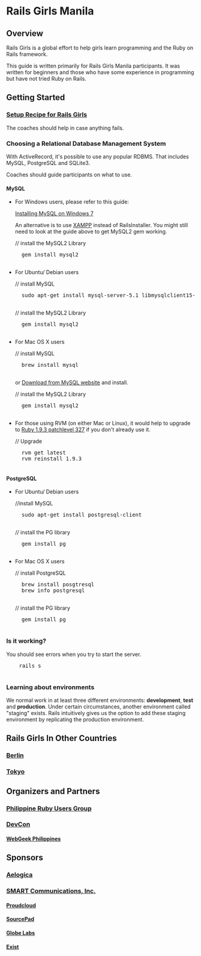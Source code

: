 # Rails Girls Manila

## Overview

Rails Girls is a global effort to help girls learn programming and the Ruby on Rails framework.

This guide is written primarily for Rails Girls Manila participants. It was written for beginners and those who have some experience in programming but have not tried Ruby on Rails.


## Getting Started

### <a href="http://guides.railsgirls.com/install/" target="_blank">Setup Recipe for Rails Girls</a>

The coaches should help in case anything fails.


### Choosing a Relational Database Management System

With ActiveRecord, it's possible to use any popular RDBMS. That includes MySQL, PostgreSQL and SQLite3.

Coaches should guide participants on what to use.

#### MySQL

* For Windows users, please refer to this guide:

  <a href="http://blog.mmediasys.com/2011/07/07/installing-mysql-on-windows-7-x64-and-using-ruby-with-it/" target="_blank"> Installing MySQL on Windows 7</a>

  An alternative is to use <a href="http://www.apachefriends.org/en/xampp.html" target="_blank"> XAMPP</a> instead of RailsInstaller. You might still need to look at the guide above to get MySQL2 gem working.

    // install the MySQL2 Library

   <pre class="brush: shell">
    gem install mysql2
   </pre>


* For Ubuntu/ Debian users

    // install MySQL

   <pre class="brush: shell">
    sudo apt-get install mysql-server-5.1 libmysqlclient15-dev
   </pre>

    // install the MySQL2 Library

   <pre class="brush: shell">
    gem install mysql2
   </pre>

* For Mac OS X users

    // install MySQL

   <pre class="brush: shell">
    brew install mysql
   </pre>

  or <a href="http://dev.mysql.com/downloads/mysql/5.1.html" target="_blank">Download from MySQL website</a> and install.

    // install the MySQL2 Library

   <pre class="brush: shell">
    gem install mysql2
   </pre>

* For those using RVM (on either Mac or Linux), it would help to upgrade to <a href="http://www.ruby-lang.org/en/news/2012/11/09/ruby-1-9-3-p327-is-released/" target="_blank">Ruby 1.9.3 patchlevel 327</a> if you don't already use it.


    // Upgrade

   <pre class="brush: shell">
    rvm get latest
    rvm reinstall 1.9.3
   </pre>

#### PostgreSQL


* For Ubuntu/ Debian users

    //install MySQL

   <pre class="brush: shell">
    sudo apt-get install postgresql-client
   </pre>

    // install the PG library

   <pre class="brush: shell">
    gem install pg
   </pre>

* For Mac OS X users

    // install PostgreSQL

   <pre class="brush: shell">
    brew install posgtresql
    brew info postgresql
   </pre>

   // install the PG library

   <pre class="brush: shell">
    gem install pg
   </pre>


### Is it working?

You should see errors when you try to start the server.

   <pre class="brush: shell">
    rails s
   </pre>


### Learning about environments

We normal work in at least three different environments: **development**, **test** and **production**. Under certain circumstances, another environment called "staging" exists. Rails intuitively gives us the option to add these staging environment by replicating the production environment.


## Rails Girls In Other Countries

### <a href="http://railsgirlsberlin.de" target="_blank">Berlin</a>
### <a href="https://twitter.com/railsgirlstokyo" target="_blank">Tokyo</a>


## Organizers and Partners

### <a href="http://groups.google.com/group/ruby-phil" target="_blank">Philippine Ruby Users Group</a>

### <a href="http://devcon.ph/" target="_blank">DevCon</a>
#### <a href="http://webgeek.ph/"  target="_blank">WebGeek Philippines</a>


## Sponsors

### <a href="http://aelogica.com/" target="_blank">Aelogica</a>
### <a href="http://smart.com.ph/" target="_blank">SMART Communications, Inc. </a>
#### <a href="http://www.proudcloud.net/" target="_blank">Proudcloud</a>
#### <a href="http://www.sourcepad.com/" target="_blank">SourcePad</a>
#### <a href="http://www.globe.com.ph" target="_blank">Globe Labs</a>
#### <a href="http://www.exist.com/" target="_blank">Exist</a>
